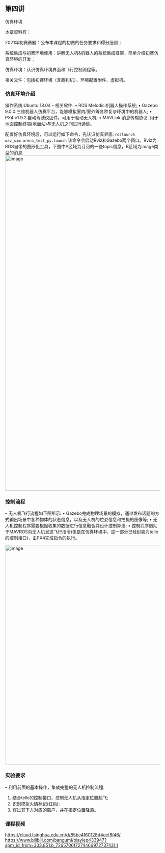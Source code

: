## 第四讲
仿真环境

本章资料有：

2021年初赛赛题：公布本课程的初赛的任务要求和得分细则；

系统集成与初赛环境使用：讲解无人机&机器人的系统集成框架，简单介绍初赛仿真环境的开发；

仿真环境：认识仿真环境界面和飞行控制流程等。

相关文件：包括初赛环境（含裁判机）、环境配置附件、虚拟机。

### 仿真环境介绍
操作系统:Ubuntu 18.04
– 相关软件:
• ROS Melodic:机器人操作系统;
• Gazebo 9.0.0:三维机器人仿真平台，能够模拟室内/室外等各种复杂环境中的机器人;
• PX4 v1.9.2:自动驾驶仪固件，可用于驱动无人机;
• MAVLink:消息传输协议, 用于地面控制终端(地面站)与无人机之间进行通信。

配置好仿真环境后，可以运行如下命令，先认识仿真界面:
<code>roslaunch uav_sim arena_test_py.launch</code>
该命令会启动Rviz和Gazebo两个窗口。Rviz为ROS自带的图形化工具，下图中A区域为订阅的一些topic信息，B区域为image类型的消息.
<img width="1093" alt="image" src="https://user-images.githubusercontent.com/74605431/140716781-d44e43cf-0574-47dc-9154-8366b4fdffb4.png">





### 控制流程
– 无人机飞行流程如下图所示:
• Gazebo完成物理场景的模拟，通过发布话题的方式输出场景中各种物体的状态信息，以及无人机的位姿信息和拍摄的图像等;
• 无人机控制程序需要根据收集的数据进行信息融合并设计控制算法;
• 控制程序借助于MAVROS向无人机发送飞行指令(但是在仿真环境中，这一部分已经封装为tello的控制接口)，由PX4完成指令的执行。

<img width="715" alt="image" src="https://user-images.githubusercontent.com/74605431/140717295-e86bf5d4-d14f-4d40-be7d-04fdcd8b1a7f.png">




### 实验要求
– 利用前面的基本操作，集成完整的无人机控制流程: 
1. 结合tello的控制接口，控制无人机从指定位置起飞; 
2. 识别模拟火情标记(红色);
3. 穿过其下方对应的窗户，并在指定位置降落。



### 课程视频
https://cloud.tsinghua.edu.cn/d/85be4160128d4eef8f46/
https://www.bilibili.com/bangumi/play/ep433947?spm_id_from=333.851.b_7265706f7274466972737431.1
